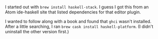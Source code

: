 I started out with `brew install haskell-stack`. I guess I got this from an Atom ide-haskell site that listed dependencies for that editor plugin.

I wanted to follow along with a book and found that `ghci` wasn't installed.  After a little searching, I ran `brew cask install haskell-platform`.  (I didn't uninstall the other version first.)
